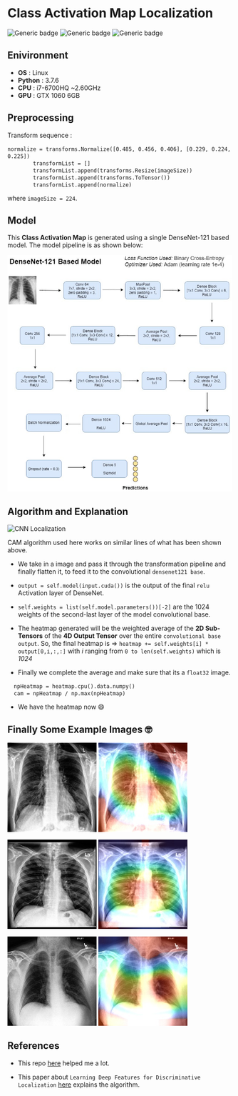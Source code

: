 # Class Activation Map Localization

![Generic badge](https://img.shields.io/badge/Python-3.7-green.svg) ![Generic badge](https://img.shields.io/badge/OS-Linux-red.svg) ![Generic badge](https://img.shields.io/badge/PyTorch-1.5.1-<COLOR>.svg) 
 

## Enivironment

* **OS** : Linux
* **Python** : 3.7.6
* **CPU** : i7-6700HQ ~2.60GHz
* **GPU** : GTX 1060 6GB

## Preprocessing

Transform sequence :
```
normalize = transforms.Normalize([0.485, 0.456, 0.406], [0.229, 0.224, 0.225])
        transformList = []
        transformList.append(transforms.Resize(imageSize))
        transformList.append(transforms.ToTensor())
        transformList.append(normalize)   
```
where ```imageSize = 224```.

## Model

This **Class Activation Map** is generated using a single DenseNet-121 based model. The model pipeline is as shown below:

![DenseNet-121 Pipeline](https://github.com/PerXeptron/CAM-Localization/blob/master/model/DenseNet-121%20Pipeline.jpg)

## Algorithm and Explanation

![CNN Localization](http://cnnlocalization.csail.mit.edu/framework.jpg)

CAM algorithm used here works on similar lines of what has been shown above.

* We take in a image and pass it through the transformation pipeline and finally flatten it, to feed it to the convolutional ```densenet121 base```.

* ```output = self.model(input.cuda())``` is the output of the final ```relu``` Activation layer of DenseNet.

* ```self.weights = list(self.model.parameters())[-2]``` are the 1024 weights of the second-last layer of the model convolutional base.

* The heatmap generated will be the weighted average of the **2D Sub-Tensors** of the **4D Output Tensor** over the entire ```convolutional base output```. So, the final heatmap is  => ```heatmap += self.weights[i] * output[0,i,:,:]``` with *i* ranging from ```0 to len(self.weights)``` which is *1024*

* Finally we complete the average and make sure that its a ```float32``` image.
```
  npHeatmap = heatmap.cpu().data.numpy()
  cam = npHeatmap / np.max(npHeatmap)
```
* We have the heatmap now :smile:

## Finally Some Example Images :nerd_face:

<p float="left">
  <img src="/xrays/xray3.jpg" width="200" height="200" />
  <img src="/heatmaps/heatmap3.jpg" width="200" /> 
</p>

<p float="left">
  <img src="/xrays/xray2.jpg" width="200" height="200" />
  <img src="/heatmaps/heatmap2.jpg" width="200" /> 
</p>

<p float="left">
  <img src="/xrays/xray4.jpg" width="200" height="200" />
  <img src="/heatmaps/heatmap4.jpg" width="200" /> 
</p>


## References

* This repo [here](https://github.com/zoogzog/chexnet) helped me a lot. 

* This paper about ```Learning Deep Features for Discriminative Localization``` [here](http://cnnlocalization.csail.mit.edu/Zhou_Learning_Deep_Features_CVPR_2016_paper.pdf) explains the algorithm.

